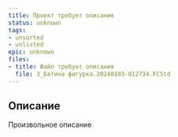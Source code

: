 ```yaml
---
title: Проект требует описания
status: unknown
tags:
- unsorted
- unlisted
epic: unknown
files:
- title: Файл требует описания
  file: 3_Батина фигурка.20240103-012734.FCStd
---
```



## Описание

Произвольное описание